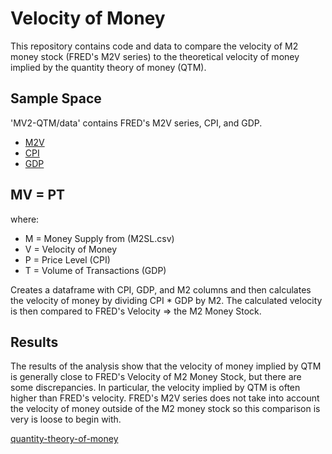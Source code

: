 # Velocity of Money

This repository contains code and data to compare the velocity of M2 money stock (FRED's M2V series) to the theoretical velocity of money implied by the quantity theory of money (QTM).

## Sample Space

'MV2-QTM/data' contains FRED's M2V series, CPI, and GDP.

* [M2V](https://fred.stlouisfed.org/series/M2V)
* [CPI](https://fred.stlouisfed.org/series/CPIAUCSL)
* [GDP](https://fred.stlouisfed.org/series/GDP)

## MV = PT

where:

* M = Money Supply from (M2SL.csv)
* V = Velocity of Money
* P = Price Level (CPI) 
* T = Volume of Transactions (GDP)

Creates a dataframe with CPI, GDP, and M2 columns and then calculates the velocity of money by dividing CPI * GDP by M2. The calculated velocity is then compared to FRED's Velocity => the M2 Money Stock.

## Results

The results of the analysis show that the velocity of money implied by QTM is generally close to FRED's Velocity of M2 Money Stock, but there are some discrepancies. In particular, the velocity implied by QTM is often higher than FRED's velocity. FRED's M2V series does not take into account the velocity of money outside of the M2 money stock so this comparison is very is loose to begin with.

[quantity-theory-of-money](https://www.investopedia.com/insights/what-is-the-quantity-theory-of-money/)

